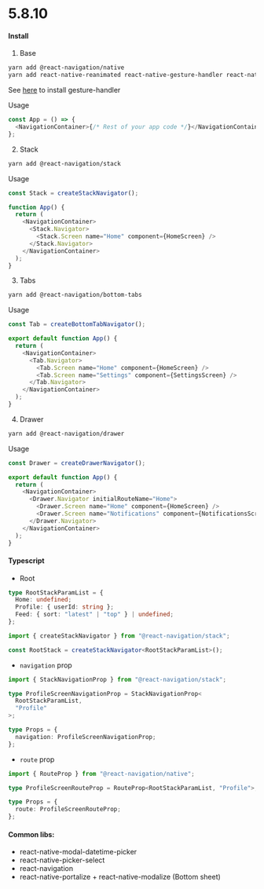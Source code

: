 # 5.8.10

#### Install

1. Base

```bash
yarn add @react-navigation/native
yarn add react-native-reanimated react-native-gesture-handler react-native-screens react-native-safe-area-context @react-native-community/masked-view
```

See [here](/react-native/gesture-handler.md) to install gesture-handler

Usage

```js
const App = () => {
  <NavigationContainer>{/* Rest of your app code */}</NavigationContainer>;
};
```

2. Stack

```bash
yarn add @react-navigation/stack
```

Usage

```js
const Stack = createStackNavigator();

function App() {
  return (
    <NavigationContainer>
      <Stack.Navigator>
        <Stack.Screen name="Home" component={HomeScreen} />
      </Stack.Navigator>
    </NavigationContainer>
  );
}
```

3. Tabs

```bash
yarn add @react-navigation/bottom-tabs
```

Usage

```js
const Tab = createBottomTabNavigator();

export default function App() {
  return (
    <NavigationContainer>
      <Tab.Navigator>
        <Tab.Screen name="Home" component={HomeScreen} />
        <Tab.Screen name="Settings" component={SettingsScreen} />
      </Tab.Navigator>
    </NavigationContainer>
  );
}
```

4. Drawer

```bash
yarn add @react-navigation/drawer
```

Usage

```js
const Drawer = createDrawerNavigator();

export default function App() {
  return (
    <NavigationContainer>
      <Drawer.Navigator initialRouteName="Home">
        <Drawer.Screen name="Home" component={HomeScreen} />
        <Drawer.Screen name="Notifications" component={NotificationsScreen} />
      </Drawer.Navigator>
    </NavigationContainer>
  );
}
```

#### Typescript

- Root

```ts
type RootStackParamList = {
  Home: undefined;
  Profile: { userId: string };
  Feed: { sort: "latest" | "top" } | undefined;
};

import { createStackNavigator } from "@react-navigation/stack";

const RootStack = createStackNavigator<RootStackParamList>();
```

- `navigation` prop

```ts
import { StackNavigationProp } from "@react-navigation/stack";

type ProfileScreenNavigationProp = StackNavigationProp<
  RootStackParamList,
  "Profile"
>;

type Props = {
  navigation: ProfileScreenNavigationProp;
};
```

- `route` prop

```ts
import { RouteProp } from "@react-navigation/native";

type ProfileScreenRouteProp = RouteProp<RootStackParamList, "Profile">;

type Props = {
  route: ProfileScreenRouteProp;
};
```

#### Common libs:

- react-native-modal-datetime-picker
- react-native-picker-select
- react-navigation
- react-native-portalize + react-native-modalize (Bottom sheet)
